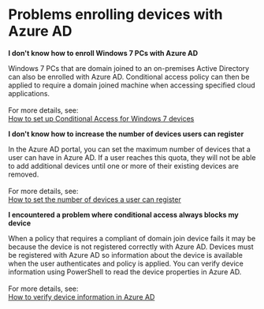 <properties
    pageTitle="Problems enrolling devices with Azure AD"
    description="Problems enrolling devices with Azure AD"
    service="microsoft.aad"
    resource="Microsoft_AAD_IAM"
    authors="jcardena"
    displayOrder="4"
    selfHelpType="resource"
    supportTopicIds=""
    resourceTags="conditionalaccess_overview"
    productPesIds=""
    cloudEnvironments="public"
	articleId="a5c9574d-e895-43c8-816c-b85e71ec1b3c"
/>

# Problems enrolling devices with Azure AD

**I don't know how to enroll Windows 7 PCs with Azure AD**

Windows 7 PCs that are domain joined to an on-premises Active Directory can also be enrolled with Azure AD. Conditional access policy can then be applied to require a domain joined machine when accessing specified cloud applications.
<br><br>
For more details, see:
<br>
[How to set up Conditional Access for Windows 7 devices](https://docs.microsoft.com/azure/active-directory/active-directory-conditional-access-automatic-device-registration-setup)


**I don't know how to increase the number of devices users can register**

In the Azure AD portal, you can set the maximum number of devices that a user can have in Azure AD. If a user reaches this quota, they will not be able to add additional devices until one or more of their existing devices are removed.
<br><br>
For more details, see:
<br>
[How to set the number of devices a user can register](https://docs.microsoft.com/azure/active-directory/active-directory-azureadjoin-setup)


**I encountered a problem where conditional access always blocks my device**

When a policy that requires a compliant of domain join device fails it may be because the device is not registered correctly with Azure AD. Devices must be registered with Azure AD so information about the device is available when the user authenticates and policy is applied. You can verify device information using PowerShell to read the device properties in Azure AD. 
<br><br>
For more details, see:
<br>
[How to verify device information in Azure AD](https://docs.microsoft.com/azure/active-directory/active-directory-conditional-access-automatic-device-registration-setup)